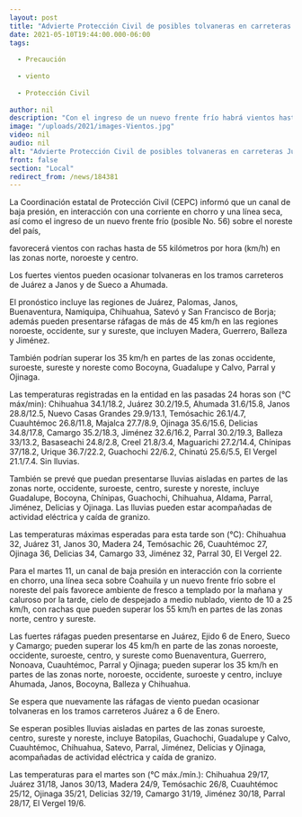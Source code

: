 ```yaml
---
layout: post
title: "Advierte Protección Civil de posibles tolvaneras en carreteras Juárez a Janos y de Sueco a Ahumada"
date: 2021-05-10T19:44:00.000-06:00
tags:
  
  - Precaución
  
  - viento
  
  - Protección Civil
  
author: nil
description: "Con el ingreso de un nuevo frente frío habrá vientos hasta de 55 km/h en algunas zonas, mientras que las temperaturas se mantendrán desde 22 hasta 36 grados centígrados"
image: "/uploads/2021/images-Vientos.jpg"
video: nil
audio: nil
alt: "Advierte Protección Civil de posibles tolvaneras en carreteras Juárez a Janos y de Sueco a Ahumada"
front: false
section: "Local"
redirect_from: /news/184381
---
```


La Coordinación estatal de Protección Civil (CEPC) informó que un canal de baja presión, en interacción con una corriente en chorro y una línea seca, así como el ingreso de un nuevo frente frío (posible No. 56) sobre el noreste del país,

favorecerá vientos con rachas hasta de 55 kilómetros por hora (km/h) en las zonas norte, noroeste y centro.

Los fuertes vientos pueden ocasionar tolvaneras en los tramos carreteros de Juárez a Janos y de Sueco a Ahumada.

El pronóstico incluye las regiones de Juárez, Palomas, Janos, Buenaventura, Namiquipa, Chihuahua, Satevó y San Francisco de Borja; además pueden presentarse ráfagas de más de 45 km/h en las regiones noroeste, occidente, sur y sureste, que incluyen Madera, Guerrero, Balleza y Jiménez.

También podrían superar los 35 km/h en partes de las zonas occidente, suroeste, sureste y noreste como Bocoyna, Guadalupe y Calvo, Parral y Ojinaga.

Las temperaturas registradas en la entidad en las pasadas 24 horas son (°C máx/min): Chihuahua 34.1/18.2, Juárez 30.2/19.5, Ahumada 31.6/15.8, Janos 28.8/12.5, Nuevo Casas Grandes 29.9/13.1, Temósachic 26.1/4.7, Cuauhtémoc 26.8/11.8, Majalca 27.7/8.9, Ojinaga 35.6/15.6, Delicias 34.8/17.8, Camargo 35.2/18.3, Jiménez 32.6/16.2, Parral 30.2/19.3, Balleza 33/13.2, Basaseachi 24.8/2.8, Creel 21.8/3.4, Maguarichi 27.2/14.4, Chínipas 37/18.2, Urique 36.7/22.2, Guachochi 22/6.2, Chinatú 25.6/5.5, El Vergel 21.1/7.4. Sin lluvias.

También se prevé que puedan presentarse lluvias aisladas en partes de las zonas norte, occidente, suroeste, centro, sureste y noreste, incluye Guadalupe, Bocoyna, Chínipas, Guachochi, Chihuahua, Aldama, Parral, Jiménez, Delicias y Ojinaga. Las lluvias pueden estar acompañadas de actividad eléctrica y caída de granizo.

Las temperaturas máximas esperadas para esta tarde son (°C): Chihuahua 32, Juárez 31, Janos 30, Madera 24, Temósachic 26, Cuauhtémoc 27, Ojinaga 36, Delicias 34, Camargo 33, Jiménez 32, Parral 30, El Vergel 22.

Para el martes 11, un canal de baja presión en interacción con la corriente en chorro, una línea seca sobre Coahuila y un nuevo frente frío sobre el noreste del país favorece ambiente de fresco a templado por la mañana y caluroso por la tarde, cielo de despejado a medio nublado, viento de 10 a 25 km/h, con rachas que pueden superar los 55 km/h en partes de las zonas norte, centro y sureste.

Las fuertes ráfagas pueden presentarse en Juárez, Ejido 6 de Enero, Sueco y Camargo; pueden superar los 45 km/h en parte de las zonas noroeste, occidente, suroeste, centro, y sureste como Buenaventura, Guerrero, Nonoava, Cuauhtémoc, Parral y Ojinaga; pueden superar los 35 km/h en partes de las zonas norte, noroeste, occidente, suroeste y centro, incluye Ahumada, Janos, Bocoyna, Balleza y Chihuahua.

Se espera que nuevamente las ráfagas de viento puedan ocasionar tolvaneras en los tramos carreteros Juárez a 6 de Enero.

Se esperan posibles lluvias aisladas en partes de las zonas suroeste, centro, sureste y noreste, incluye Batopilas, Guachochi, Guadalupe y Calvo, Cuauhtémoc, Chihuahua, Satevo, Parral, Jiménez, Delicias y Ojinaga, acompañadas de actividad eléctrica y caída de granizo.

Las temperaturas para el martes son (°C máx./mín.): Chihuahua 29/17, Juárez 31/18, Janos 30/13, Madera 24/9, Temósachic 26/8, Cuauhtémoc 25/12, Ojinaga 35/21, Delicias 32/19, Camargo 31/19, Jiménez 30/18, Parral 28/17, El Vergel 19/6.